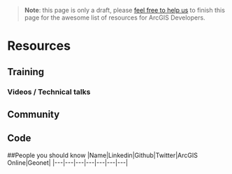 > **Note**: this page is only a draft, please [feel free to help us](https://github.com/hhkaos/awesome-arcgis#contributions) to finish this page for the awesome list of resources for ArcGIS Developers.

# Resources
## Training
### Videos / Technical talks
## Community
## Code

##People you should know
|Name|Linkedin|Github|Twitter|ArcGIS Online|Geonet|
|---|---|---|---|---|---|---|

